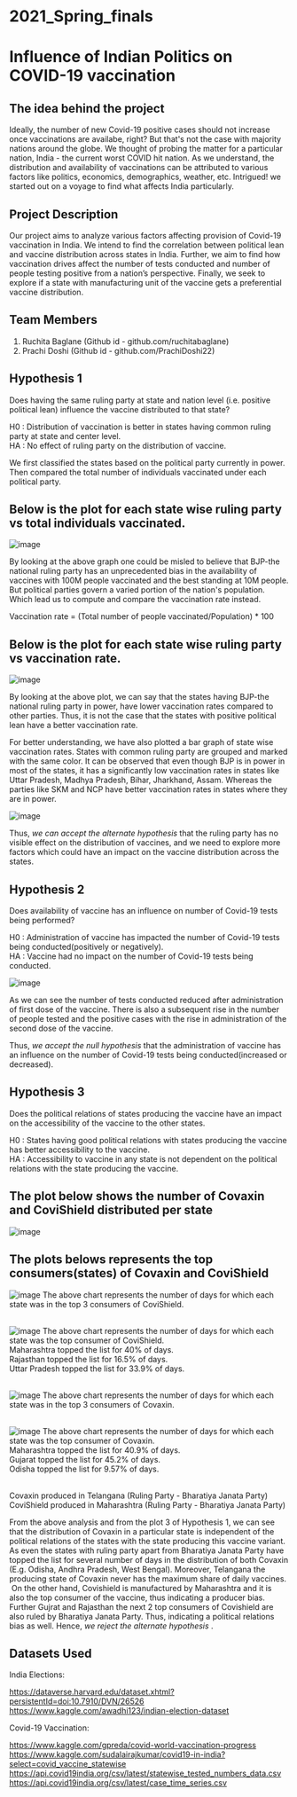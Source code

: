 # 2021_Spring_finals

# Influence of Indian Politics on COVID-19 vaccination

## The idea behind the project
Ideally, the number of new Covid-19 positive cases should not increase once vaccinations are availabe, right? But that's not the case with majority nations around the globe. We thought of probing the matter for a particular nation, India - the current worst COVID hit nation. As we understand, the distribution and availability of vaccinations can be attributed to various factors like politics, economics, demographics, weather, etc. Intrigued! we started out on a voyage to find what affects India particularly. 

## Project Description
Our project aims to analyze various factors affecting provision of Covid-19 vaccination in India. We intend to find the correlation between political lean and vaccine distribution across states in India. Further, we aim to find how vaccination drives affect the number of tests conducted and number of people testing positive from a nation’s perspective. Finally, we seek to explore if a state with manufacturing unit of the vaccine gets a preferential vaccine distribution.

## Team Members

1. Ruchita Baglane (Github id - github.com/ruchitabaglane)
2. Prachi Doshi (Github id - github.com/PrachiDoshi22)

## Hypothesis 1

Does having the same ruling party at state and nation level (i.e. positive political lean) influence the vaccine distributed to that state?

H0 : Distribution of vaccination is better in states having common ruling party at state and center level. <br>
HA : No effect of ruling party on the distribution of vaccine.

We first classified the states based on the political party currently in power. Then compared the total number of individuals vaccinated under each political party.

## Below is the plot for each state wise ruling party vs total individuals vaccinated.

![image](https://user-images.githubusercontent.com/77983551/117612984-c0208980-b12b-11eb-820a-328c53c7690c.png)

By looking at the above graph one could be misled to believe that BJP-the national ruling party has an unprecedented bias in the availability of vaccines with 100M people vaccinated and the best standing at 10M people. 
But political parties govern a varied portion of the nation's population. Which lead us to compute and compare the vaccination rate instead. 

Vaccination rate = (Total number of people vaccinated/Population) * 100

## Below is the plot for each state wise ruling party vs vaccination rate.
![image](https://user-images.githubusercontent.com/77983551/117613101-f4944580-b12b-11eb-8f80-70c4a68aa56c.png)

By looking at the above plot, we can say that the states having BJP-the national ruling party in power, have lower vaccination rates compared to other parties. Thus, it is not the case that the states with positive political lean have a better vaccination rate. 

For better understanding, we have also plotted a bar graph of state wise vaccination rates. States with common ruling party are grouped and marked with the same color. It can be observed that even though BJP is in power in most of the states, it has a significantly low vaccination rates in states like Uttar Pradesh, Madhya Pradesh, Bihar, Jharkhand, Assam. Whereas the parties like SKM and NCP have better vaccination rates in states where they are in power.

![image](https://user-images.githubusercontent.com/77983776/117625672-de8e8100-b13b-11eb-9641-0c4a5e2a9f27.png)

Thus, <em> we can accept the alternate hypothesis </em> that the ruling party has no visible effect on the distribution of vaccines, and we need to explore more factors which could have an impact on the vaccine distribution across the states.

## Hypothesis 2

Does availability of vaccine has an influence on number of Covid-19 tests being performed?

H0 : Administration of vaccine has impacted the number of Covid-19 tests being conducted(positively or negatively).<br>
HA : Vaccine had no impact on the number of Covid-19 tests being conducted.

![image](https://user-images.githubusercontent.com/77983776/117695353-c2173680-b185-11eb-802c-6c1ae223a5cc.png)

As we can see the number of tests conducted reduced after administration of first dose of the vaccine. There is also a subsequent rise in the number of people tested and the positive cases with the rise in administration of the second dose of the vaccine.

Thus, <em> we accept the null hypothesis </em> that the administration of vaccine has an influence on the number of Covid-19 tests being conducted(increased or decreased).

## Hypothesis 3

Does the political relations of states producing the vaccine have an impact on the accessibility of the vaccine to the other states.

H0 : States having good political relations with states producing the vaccine has better accessibility to the vaccine.<br>
HA : Accessibility to vaccine in any state is not dependent on the political relations with the state producing the vaccine.

## The plot below shows the number of Covaxin and CoviShield distributed per state

![image](https://user-images.githubusercontent.com/77983551/117613637-cf540700-b12c-11eb-873b-c342d2d41e88.png)

## The plots belows represents the top consumers(states) of Covaxin and CoviShield

![image](https://user-images.githubusercontent.com/77983776/117695472-e1ae5f00-b185-11eb-8f83-8389ad0e1ab0.png)
The above chart represents the number of days for which each state was in the top 3 consumers of CoviShield. <br> <br>


![image](https://user-images.githubusercontent.com/77983776/117695518-ee32b780-b185-11eb-87c4-ae1c74991087.png)
The above chart represents the number of days for which each state was the top consumer of CoviShield. <br>
Maharashtra topped the list for 40% of days.<br>
Rajasthan topped the list for 16.5% of days.<br>
Uttar Pradesh topped the list for 33.9% of days.<br><br>


![image](https://user-images.githubusercontent.com/77983776/117695570-fd196a00-b185-11eb-9bca-3ed2d503056d.png)
The above chart represents the number of days for which each state was in the top 3 consumers of Covaxin.<br><br>


![image](https://user-images.githubusercontent.com/77983776/117695613-073b6880-b186-11eb-8a2e-1c0712d844e3.png)
The above chart represents the number of days for which each state was the top consumer of Covaxin. <br>
Maharashtra topped the list for 40.9% of days.<br>
Gujarat topped the list for 45.2% of days.<br>
Odisha topped the list for 9.57% of days.<br><br>

Covaxin produced in Telangana (Ruling Party - Bharatiya Janata Party)<br>
CoviShield produced in Maharashtra (Ruling Party - Bharatiya Janata Party)<br>

From the above analysis and from the plot 3 of Hypothesis 1, we can see that the distribution of Covaxin in a particular state is independent of the political relations of the states with the state producing this vaccine variant. As even the states with ruling party apart from Bharatiya Janata Party have topped the list for several number of days in the distribution of both Covaxin (E.g. Odisha, Andhra Pradesh, West Bengal). Moreover, Telangana the producing state of Covaxin never has the maximum share of daily vaccines.<br> On the other hand, Covishield is manufactured by Maharashtra and it is also the top consumer of the vaccine, thus indicating a producer bias. Further Gujrat and Rajasthan the next 2 top consumers of Covishield are also ruled by Bharatiya Janata Party. Thus, indicating a political relations bias as well. Hence, <em> we reject the alternate hypothesis </em>. 


## Datasets Used

India Elections:

https://dataverse.harvard.edu/dataset.xhtml?persistentId=doi:10.7910/DVN/26526 <br>
https://www.kaggle.com/awadhi123/indian-election-dataset<br>

Covid-19 Vaccination: 

https://www.kaggle.com/gpreda/covid-world-vaccination-progress <br>
https://www.kaggle.com/sudalairajkumar/covid19-in-india?select=covid_vaccine_statewise <br>
https://api.covid19india.org/csv/latest/statewise_tested_numbers_data.csv <br>
https://api.covid19india.org/csv/latest/case_time_series.csv <br>





